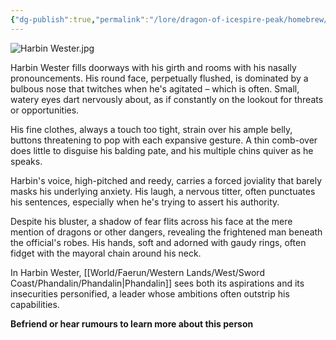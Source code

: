 ```yaml
---
{"dg-publish":true,"permalink":"/lore/dragon-of-icespire-peak/homebrew/npcs/phandalin/harbin-wester/"}
---
```


![Harbin Wester.jpg](/img/user/Images/Characters/npcs/Phandalin/Harbin%20Wester.jpg)

Harbin Wester fills doorways with his girth and rooms with his nasally pronouncements. His round face, perpetually flushed, is dominated by a bulbous nose that twitches when he's agitated – which is often. Small, watery eyes dart nervously about, as if constantly on the lookout for threats or opportunities.

His fine clothes, always a touch too tight, strain over his ample belly, buttons threatening to pop with each expansive gesture. A thin comb-over does little to disguise his balding pate, and his multiple chins quiver as he speaks.

Harbin's voice, high-pitched and reedy, carries a forced joviality that barely masks his underlying anxiety. His laugh, a nervous titter, often punctuates his sentences, especially when he's trying to assert his authority.

Despite his bluster, a shadow of fear flits across his face at the mere mention of dragons or other dangers, revealing the frightened man beneath the official's robes. His hands, soft and adorned with gaudy rings, often fidget with the mayoral chain around his neck.

In Harbin Wester, [[World/Faerun/Western Lands/West/Sword Coast/Phandalin/Phandalin\|Phandalin]] sees both its aspirations and its insecurities personified, a leader whose ambitions often outstrip his capabilities.

**Befriend or hear rumours to learn more about this person**